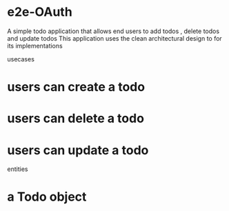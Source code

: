 # e2e-OAuth
A simple todo application that allows end users to add todos , delete todos and update todos
This application uses the clean architectural design to for its implementations

usecases
#  users can create a todo
#  users can delete a todo
#  users can update a todo

entities 
# a Todo object